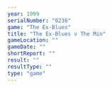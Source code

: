 ```yaml
---
year: 1999
serialNumber: "0236" 
game: "The Ex-Blues"
title: "The Ex-Blues v The Min"
gameLocation: ""
gameDate: ""
shortReport: ""
result: ""
resultType: ""
type: "game"
---
```

